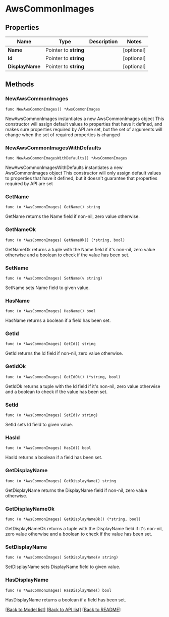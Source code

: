 # AwsCommonImages

## Properties

Name | Type | Description | Notes
------------ | ------------- | ------------- | -------------
**Name** | Pointer to **string** |  | [optional] 
**Id** | Pointer to **string** |  | [optional] 
**DisplayName** | Pointer to **string** |  | [optional] 

## Methods

### NewAwsCommonImages

`func NewAwsCommonImages() *AwsCommonImages`

NewAwsCommonImages instantiates a new AwsCommonImages object
This constructor will assign default values to properties that have it defined,
and makes sure properties required by API are set, but the set of arguments
will change when the set of required properties is changed

### NewAwsCommonImagesWithDefaults

`func NewAwsCommonImagesWithDefaults() *AwsCommonImages`

NewAwsCommonImagesWithDefaults instantiates a new AwsCommonImages object
This constructor will only assign default values to properties that have it defined,
but it doesn't guarantee that properties required by API are set

### GetName

`func (o *AwsCommonImages) GetName() string`

GetName returns the Name field if non-nil, zero value otherwise.

### GetNameOk

`func (o *AwsCommonImages) GetNameOk() (*string, bool)`

GetNameOk returns a tuple with the Name field if it's non-nil, zero value otherwise
and a boolean to check if the value has been set.

### SetName

`func (o *AwsCommonImages) SetName(v string)`

SetName sets Name field to given value.

### HasName

`func (o *AwsCommonImages) HasName() bool`

HasName returns a boolean if a field has been set.

### GetId

`func (o *AwsCommonImages) GetId() string`

GetId returns the Id field if non-nil, zero value otherwise.

### GetIdOk

`func (o *AwsCommonImages) GetIdOk() (*string, bool)`

GetIdOk returns a tuple with the Id field if it's non-nil, zero value otherwise
and a boolean to check if the value has been set.

### SetId

`func (o *AwsCommonImages) SetId(v string)`

SetId sets Id field to given value.

### HasId

`func (o *AwsCommonImages) HasId() bool`

HasId returns a boolean if a field has been set.

### GetDisplayName

`func (o *AwsCommonImages) GetDisplayName() string`

GetDisplayName returns the DisplayName field if non-nil, zero value otherwise.

### GetDisplayNameOk

`func (o *AwsCommonImages) GetDisplayNameOk() (*string, bool)`

GetDisplayNameOk returns a tuple with the DisplayName field if it's non-nil, zero value otherwise
and a boolean to check if the value has been set.

### SetDisplayName

`func (o *AwsCommonImages) SetDisplayName(v string)`

SetDisplayName sets DisplayName field to given value.

### HasDisplayName

`func (o *AwsCommonImages) HasDisplayName() bool`

HasDisplayName returns a boolean if a field has been set.


[[Back to Model list]](../README.md#documentation-for-models) [[Back to API list]](../README.md#documentation-for-api-endpoints) [[Back to README]](../README.md)


